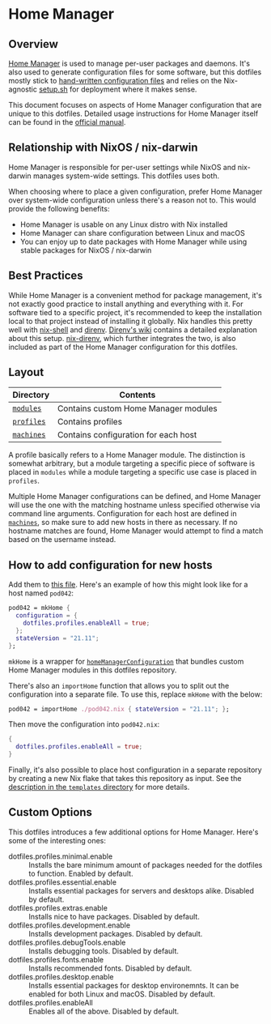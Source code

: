 # Home Manager

## Overview

[Home Manager][home] is used to manage per-user packages and daemons. It's also
used to generate configuration files for some software, but this dotfiles mostly
stick to [hand-written configuration files][files] and relies on the
Nix-agnostic [setup.sh][setup] for deployment where it makes sense.

This document focuses on aspects of Home Manager configuration that are unique
to this dotfiles. Detailed usage instructions for Home Manager itself can be
found in the [official manual][home-docs].

## Relationship with NixOS / nix-darwin

Home Manager is responsible for per-user settings while NixOS and nix-darwin
manages system-wide settings. This dotfiles uses both.

When choosing where to place a given configuration, prefer Home Manager over
system-wide configuration unless there's a reason not to. This would provide the
following benefits:

- Home Manager is usable on any Linux distro with Nix installed
- Home Manager can share configuration between Linux and macOS
- You can enjoy up to date packages with Home Manager while using stable
  packages for NixOS / nix-darwin

## Best Practices

While Home Manager is a convenient method for package management, it's not
exactly good practice to install anything and everything with it. For software
tied to a specific project, it's recommended to keep the installation local to
that project instead of installing it globally. Nix handles this pretty well
with [nix-shell][nix-shell] and [direnv][direnv]. [Direnv's wiki][direnv-wiki]
contains a detailed explanation about this setup. [nix-direnv][nix-direnv],
which further integrates the two, is also included as part of the Home Manager
configuration for this dotfiles.

## Layout

| Directory              | Contents                             |
| ---------------------- | ------------------------------------ |
| [`modules`](modules)   | Contains custom Home Manager modules |
| [`profiles`](profiles) | Contains profiles                    |
| [`machines`](machines) | Contains configuration for each host |

A profile basically refers to a Home Manager module. The distinction is somewhat
arbitrary, but a module targeting a specific piece of software is placed in
`modules` while a module targeting a specific use case is placed in `profiles`.

Multiple Home Manager configurations can be defined, and Home Manager will use
the one with the matching hostname unless specified otherwise via command line
arguments. Configuration for each host are defined in [`machines`](machines), so
make sure to add new hosts in there as necessary. If no hostname matches are
found, Home Manager would attempt to find a match based on the username instead.

## How to add configuration for new hosts

Add them to [this file](machines/default.nix). Here's an example of how this
might look like for a host named `pod042`:

```nix
pod042 = mkHome {
  configuration = {
    dotfiles.profiles.enableAll = true;
  };
  stateVersion = "21.11";
};
```

`mkHome` is a wrapper for [`homeManagerConfiguration`][home-conf] that bundles
custom Home Manager modules in this dotfiles repository.

There's also an `importHome` function that allows you to split out the
configuration into a separate file. To use this, replace `mkHome` with the
below:

```nix
pod042 = importHome ./pod042.nix { stateVersion = "21.11"; };
```

Then move the configuration into `pod042.nix`:

```nix
{
  dotfiles.profiles.enableAll = true;
}
```

Finally, it's also possible to place host configuration in a separate repository
by creating a new Nix flake that takes this repository as input. See the
[description in the `templates` directory](../templates) for more details.

## Custom Options

This dotfiles introduces a few additional options for Home Manager. Here's some
of the interesting ones:

<dl>
  <dt>dotfiles.profiles.minimal.enable</dt>
  <dd>
    Installs the bare minimum amount of packages needed for the dotfiles to
    function. Enabled by default.
  </dd>
  <dt>dotfiles.profiles.essential.enable</dt>
  <dd>
    Installs essential packages for servers and desktops alike. Disabled by
    default.
  </dd>
  <dt>dotfiles.profiles.extras.enable</dt>
  <dd>
    Installs nice to have packages. Disabled by default.
  </dd>
  <dt>dotfiles.profiles.development.enable</dt>
  <dd>
    Installs development packages. Disabled by default.
  </dd>
  <dt>dotfiles.profiles.debugTools.enable</dt>
  <dd>
    Installs debugging tools. Disabled by default.
  </dd>
  <dt>dotfiles.profiles.fonts.enable</dt>
  <dd>
    Installs recommended fonts. Disabled by default.
  </dd>
  <dt>dotfiles.profiles.desktop.enable</dt>
  <dd>
    Installs essential packages for desktop environemnts. It can be enabled for
    both Linux and macOS. Disabled by default.
  </dd>
  <dt>dotfiles.profiles.enableAll</dt>
  <dd>
    Enables all of the above. Disabled by default.
  </dd>
</dl>

[files]: ../../files
[setup]: ../../setup.sh
[home]: https://github.com/nix-community/home-manager
[home-conf]: https://github.com/nix-community/home-manager/blob/master/flake.nix
[home-docs]: https://nix-community.github.io/home-manager/
[nix-shell]: https://nixos.wiki/wiki/Development_environment_with_nix-shell
[direnv]: https://direnv.net
[direnv-wiki]: https://github.com/direnv/direnv/wiki/Nix
[nix-direnv]: https://github.com/nix-community/nix-direnv
